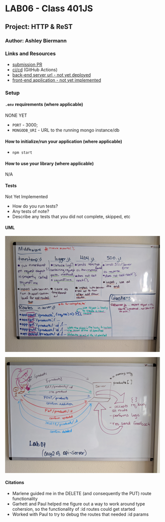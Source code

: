 # LAB06 - Class 401JS

## Project: HTTP & ReST

### Author: Ashley Biermann

### Links and Resources

- [submission PR](https://github.com/ashleybiermann/apiserver/pull/4)
- [ci/cd](https://github.com/401-advanced-javascript-ashley-biermann/notes/tree/master/.github/workflows) (GitHub Actions)
- [back-end server url - not yet deployed](http://xyz.com)
- [front-end application - not yet implemented](http://xyz.com)

### Setup

#### `.env` requirements (where applicable)
NONE YET
- `PORT` - 3000;
- `MONGODB_URI` - URL to the running mongo instance/db

#### How to initialize/run your application (where applicable)

- `npm start`

#### How to use your library (where applicable)
N/A

#### Tests
Not Yet Implemented
- How do you run tests?
- Any tests of note?
- Describe any tests that you did not complete, skipped, etc

#### UML

![overview](/images/apiserver07.jpg)

![visual](/images/apiserver07-2.jpg)

#### Citations
- Marlene guided me in the DELETE (and consequently the PUT) route functionality
- Garhett and Paul helped me figure out a way to work around type cohersion, so the functionality of :id routes could get started
- Worked with Paul to try to debug the routes that needed :id params